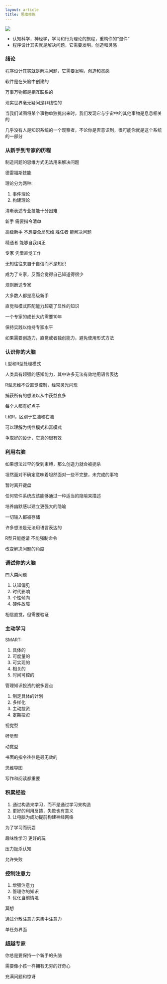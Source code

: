 ```yaml
---
layout: article
title: 思维修炼
---
```

![](https://img3.doubanio.com/view/subject/l/public/s29152945.jpg)

- 认知科学，神经学，学习和行为理论的旅程，重构你的“湿件”
- 程序设计其实就是解决问题，它需要发明，创造和灵感

### 绪论

程序设计其实就是解决问题，它需要发明，创造和灵感

软件是在头脑中创建的

万事万物都是相互联系的

现实世界毫无疑问是非线性的

当我们试图将某个事物单独挑出来时，我们发现它与宇宙中的其他事物是息息相关的

几乎没有人是知识系统的一个观察者，不论你是否意识到，很可能你就是这个系统的一部分

### 从新手到专家的历程

制造问题的思维方式无法用来解决问题

德雷福斯技能

理论分为两种:

1. 事件理论
2. 构建理论

清晰表述专业技能十分困难

新手 需要指令清单

高级新手 不想要全局思维
胜任者 能解决问题

精通者 能够自我纠正

专家 凭借直觉工作

无知往往来自于自信而不是知识

成为了专家，反而会觉得自己知道得很少

规则断送专家

大多数人都是高级新手

直觉和模式匹配能力超载了显性的知识

一个专家的成长大约需要10年

保持实践以维持专家水平

如果需要创造力，直觉或者独创能力，避免使用形式方法


### 认识你的大脑

L型和R型处理模式

人类具有超强的感知能力，其中许多无法有效地用语言表达

R型思维不受直觉控制，经常灵光闪现

捕获所有的想法以从中获益良多

每个人都有好点子

L和R，区别于左脑和右脑

可以理解为线性模式和富模式

争取好的设计，它真的很有效

### 利用右脑

如果想法过早的受到束缚，那么创造力就会被扼杀

坦然面对不确定意味着坦然面对一些不完整，未完成的事物

暂时离开键盘

任何软件系统应该能够通过一种适当的隐喻来描述

培养幽默感以建立更强大的隐喻

一切输入都被存储

许多想法是无法用语言表达的

R型只能邀请 不能强制命令

改变解决问题的角度

### 调试你的大脑

四大类问题

1. 认知偏见
2. 时代影响
3. 个性倾向
4. 硬件故障

相信直觉，但需要验证

### 主动学习

SMART:

1. 具体的
2. 可度量的
3. 可实现的
4. 相关的
5. 时间可控的

管理知识投资的很多要点

1. 制定具体的计划
2. 多样化
3. 主动投资
4. 定期投资

视觉型

听觉型

动觉型

书面的指令往往是最无效的

思维导图

写作和阅读都重要

### 积累经验

1. 通过构造来学习，而不是通过学习来构造
2. 更好的利用反馈，失败也有意义
3. 让电脑为成功提前构建神经网络

为了学习而玩耍

趣味性学习 更好的玩

压力扼杀认知

允许失败

### 控制注意力

1. 增强注意力
2. 管理你的知识
3. 优化当前情境

冥想

通过分散注意力来集中注意力

单任务界面

### 超越专家

你总是要保持一个新手的头脑

需要像小孩一样拥有无穷的好奇心

充满问题和惊讶

